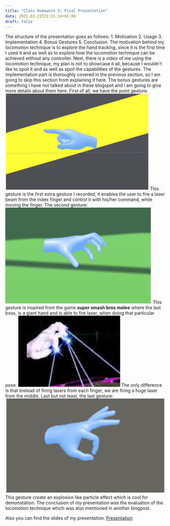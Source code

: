 ```yaml
---
title: "Class Homework 5: Final Presentation"
date: 2021-02-23T21:53:14+01:00
draft: false
---
```


The structure of the presentation goes as follows: 1. Motivation 2. Usage 3. Implementation 4. Bonus Gestures 5. Conclusion.
The motivation behind my locomotion technique is to explore the hand tracking, since it is the first time I used it and as well as to explore how the locomotion technique can be achieved without any controller.
Next, there is a video of me using the locomotion technique, my plan is not to showcase it all, because I wouldn't like to spoil it and as well as spoil the capabilities of the gestures.
The implementation part is thoroughly covered in the previous section, so I am going to skip this section from explaining it here. The bonus gestures are something I have not talked about in these blogspot and I am going to give more details about them here.
First of all, we have the point gesture:
![alt text](https://raw.githubusercontent.com/petrosKon/Kontrazis/master/static/images/Point%20Gesture.PNG)
This gesture is the first extra gesture I recorded, it enables the user to fire a laser beam from the index finger and control it with his/her command, while moving the finger.
The second gesture:
![alt text](https://raw.githubusercontent.com/petrosKon/Kontrazis/master/static/images/Open%20Hand%20Gesture.PNG)
This gesture is inspired from the game **super smash bros melee** where the last boss, is a giant hand and is able to fire laser, when doing that particular pose.
![alt text](https://raw.githubusercontent.com/petrosKon/Kontrazis/master/static/images/Hand%20Super%20Smash%20Bros.PNG)
The only difference is that instead of firing lasers from each finger, we are firing a huge laser from the middle.
Last but not least, the last gesture:
![alt text](https://raw.githubusercontent.com/petrosKon/Kontrazis/master/static/images/Explosion%20Gesture.PNG)
This gesture create an explosion like particle effect which is cool for demonstation.
The conclusion of my presentation was the evaluation of the locomotion technique which was also mentioned in another blogpost.

Also you can find the slides of my presentation: [Presentation](https://docs.google.com/presentation/d/1YQ65VyhB65odY4cq7HV8ht6whkxT4eplRuuw39FOiBY/edit?usp=sharing)